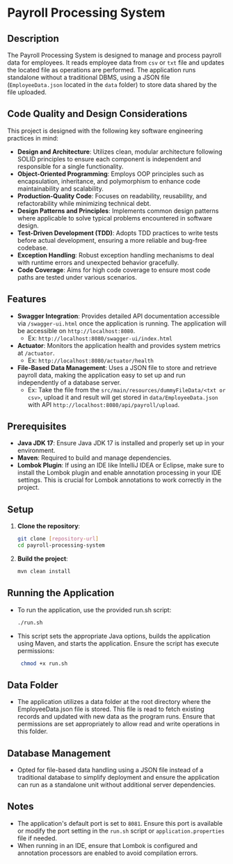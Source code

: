# Payroll Processing System

## Description

The Payroll Processing System is designed to manage and process payroll data for employees. It reads employee data
from `csv` or `txt` file and updates the located file as operations are performed. The application runs standalone
without a traditional DBMS, using a JSON file (`EmployeeData.json` located in the `data` folder) to store data shared by
the file uploaded.

## Code Quality and Design Considerations

This project is designed with the following key software engineering practices in mind:

- **Design and Architecture**: Utilizes clean, modular architecture following SOLID principles to ensure each component
  is independent and responsible for a single functionality.
- **Object-Oriented Programming**: Employs OOP principles such as encapsulation, inheritance, and polymorphism to
  enhance code maintainability and scalability.
- **Production-Quality Code**: Focuses on readability, reusability, and refactorability while minimizing technical debt.
- **Design Patterns and Principles**: Implements common design patterns where applicable to solve typical problems
  encountered in software design.
- **Test-Driven Development (TDD)**: Adopts TDD practices to write tests before actual development, ensuring a more
  reliable and bug-free codebase.
- **Exception Handling**: Robust exception handling mechanisms to deal with runtime errors and unexpected behavior
  gracefully.
- **Code Coverage**: Aims for high code coverage to ensure most code paths are tested under various scenarios.

## Features

- **Swagger Integration**: Provides detailed API documentation accessible via `/swagger-ui.html` once the application is
  running. The application will be accessible on `http://localhost:8080`.
    - Ex: `http://localhost:8080/swagger-ui/index.html`
- **Actuator**: Monitors the application health and provides system metrics at `/actuator`.
    - Ex: `http://localhost:8080/actuator/health`
- **File-Based Data Management**: Uses a JSON file to store and retrieve payroll data, making the application easy to
  set up and run independently of a database server.
    - Ex: Take the file from the `src/main/resources/dummyFileData/<txt or csv>`, upload it and result will get stored
      in
      `data/EmployeeData.json` with API `http://localhost:8080/api/payroll/upload`.

## Prerequisites

- **Java JDK 17**: Ensure Java JDK 17 is installed and properly set up in your environment.
- **Maven**: Required to build and manage dependencies.
- **Lombok Plugin**: If using an IDE like IntelliJ IDEA or Eclipse, make sure to install the Lombok plugin and enable
  annotation processing in your IDE settings. This is crucial for Lombok annotations to work correctly in the project.

## Setup

1. **Clone the repository**:
   ```bash
   git clone [repository-url]
   cd payroll-processing-system

2. **Build the project**:
   ```bash
   mvn clean install

## Running the Application

- To run the application, use the provided run.sh script:
   ```bash
   ./run.sh

- This script sets the appropriate Java options, builds the application using Maven, and starts the application. Ensure
  the script has execute permissions:
   ```bash
    chmod +x run.sh

## Data Folder

- The application utilizes a data folder at the root directory where the EmployeeData.json file is stored. This file is
  read to fetch existing records and updated with new data as the program runs. Ensure that permissions are set
  appropriately to allow read and write operations in this folder.

## Database Management

- Opted for file-based data handling using a JSON file instead of a traditional database to simplify deployment and
  ensure the application can run as a standalone unit without additional server dependencies.

## Notes

- The application's default port is set to `8081`. Ensure this port is available or modify the port setting in
  the `run.sh` script or `application.properties` file if needed.
- When running in an IDE, ensure that Lombok is configured and annotation processors are enabled to avoid compilation
  errors.
